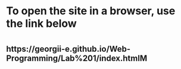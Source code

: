 <h1>To open the site in a browser, use the link below<h1>
<h2>https://georgii-e.github.io/Web-Programming/Lab%201/index.htmlM<h2>
